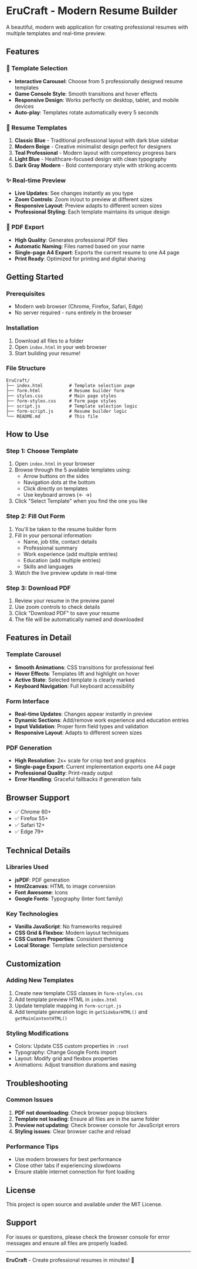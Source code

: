 # EruCraft - Modern Resume Builder

A beautiful, modern web application for creating professional resumes with multiple templates and real-time preview.

## Features

### 🎨 Template Selection
- **Interactive Carousel**: Choose from 5 professionally designed resume templates
- **Game Console Style**: Smooth transitions and hover effects
- **Responsive Design**: Works perfectly on desktop, tablet, and mobile devices
- **Auto-play**: Templates rotate automatically every 5 seconds

### 📝 Resume Templates
1. **Classic Blue** - Traditional professional layout with dark blue sidebar
2. **Modern Beige** - Creative minimalist design perfect for designers
3. **Teal Professional** - Modern layout with competency progress bars
4. **Light Blue** - Healthcare-focused design with clean typography
5. **Dark Gray Modern** - Bold contemporary style with striking accents

### ✨ Real-time Preview
- **Live Updates**: See changes instantly as you type
- **Zoom Controls**: Zoom in/out to preview at different sizes
- **Responsive Layout**: Preview adapts to different screen sizes
- **Professional Styling**: Each template maintains its unique design

### 📄 PDF Export
- **High Quality**: Generates professional PDF files
- **Automatic Naming**: Files named based on your name
- **Single-page A4 Export**: Exports the current resume to one A4 page
- **Print Ready**: Optimized for printing and digital sharing

## Getting Started

### Prerequisites
- Modern web browser (Chrome, Firefox, Safari, Edge)
- No server required - runs entirely in the browser

### Installation
1. Download all files to a folder
2. Open `index.html` in your web browser
3. Start building your resume!

### File Structure
```
EruCraft/
├── index.html          # Template selection page
├── form.html           # Resume builder form
├── styles.css          # Main page styles
├── form-styles.css     # Form page styles
├── script.js           # Template selection logic
├── form-script.js      # Resume builder logic
└── README.md           # This file
```

## How to Use

### Step 1: Choose Template
1. Open `index.html` in your browser
2. Browse through the 5 available templates using:
   - Arrow buttons on the sides
   - Navigation dots at the bottom
   - Click directly on templates
   - Use keyboard arrows (← →)
3. Click "Select Template" when you find the one you like

### Step 2: Fill Out Form
1. You'll be taken to the resume builder form
2. Fill in your personal information:
   - Name, job title, contact details
   - Professional summary
   - Work experience (add multiple entries)
   - Education (add multiple entries)
   - Skills and languages
3. Watch the live preview update in real-time

### Step 3: Download PDF
1. Review your resume in the preview panel
2. Use zoom controls to check details
3. Click "Download PDF" to save your resume
4. The file will be automatically named and downloaded

## Features in Detail

### Template Carousel
- **Smooth Animations**: CSS transitions for professional feel
- **Hover Effects**: Templates lift and highlight on hover
- **Active State**: Selected template is clearly marked
- **Keyboard Navigation**: Full keyboard accessibility

### Form Interface
- **Real-time Updates**: Changes appear instantly in preview
- **Dynamic Sections**: Add/remove work experience and education entries
- **Input Validation**: Proper form field types and validation
- **Responsive Layout**: Adapts to different screen sizes

### PDF Generation
- **High Resolution**: 2x+ scale for crisp text and graphics
- **Single-page Export**: Current implementation exports one A4 page
- **Professional Quality**: Print-ready output
- **Error Handling**: Graceful fallbacks if generation fails

## Browser Support
- ✅ Chrome 60+
- ✅ Firefox 55+
- ✅ Safari 12+
- ✅ Edge 79+

## Technical Details

### Libraries Used
- **jsPDF**: PDF generation
- **html2canvas**: HTML to image conversion
- **Font Awesome**: Icons
- **Google Fonts**: Typography (Inter font family)

### Key Technologies
- **Vanilla JavaScript**: No frameworks required
- **CSS Grid & Flexbox**: Modern layout techniques
- **CSS Custom Properties**: Consistent theming
- **Local Storage**: Template selection persistence

## Customization

### Adding New Templates
1. Create new template CSS classes in `form-styles.css`
2. Add template preview HTML in `index.html`
3. Update template mapping in `form-script.js`
4. Add template generation logic in `getSidebarHTML()` and `getMainContentHTML()`

### Styling Modifications
- Colors: Update CSS custom properties in `:root`
- Typography: Change Google Fonts import
- Layout: Modify grid and flexbox properties
- Animations: Adjust transition durations and easing

## Troubleshooting

### Common Issues
1. **PDF not downloading**: Check browser popup blockers
2. **Template not loading**: Ensure all files are in the same folder
3. **Preview not updating**: Check browser console for JavaScript errors
4. **Styling issues**: Clear browser cache and reload

### Performance Tips
- Use modern browsers for best performance
- Close other tabs if experiencing slowdowns
- Ensure stable internet connection for font loading

## License
This project is open source and available under the MIT License.

## Support
For issues or questions, please check the browser console for error messages and ensure all files are properly loaded.

---

**EruCraft** - Create professional resumes in minutes! 🚀
